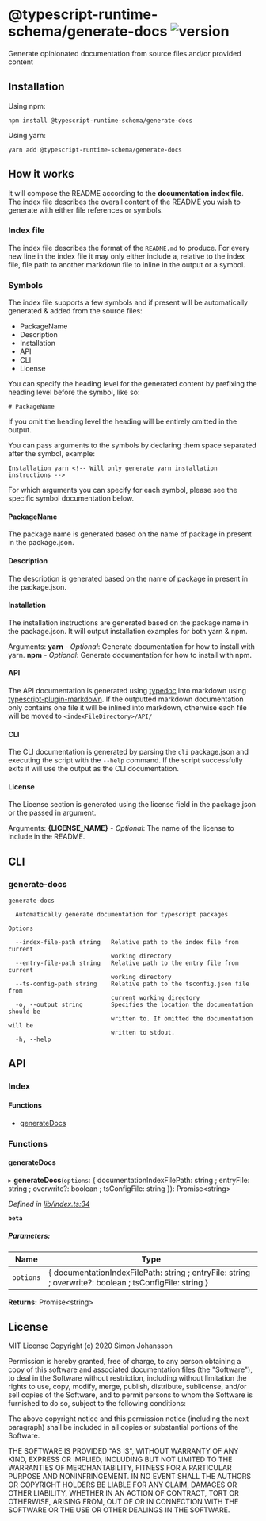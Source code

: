 # @typescript-runtime-schema/generate-docs ![version](https://badgen.net/badge/version/1.0.0/blue)
Generate opinionated documentation from source files and/or provided content

## Installation
Using npm:
```
npm install @typescript-runtime-schema/generate-docs
```
Using yarn:
```
yarn add @typescript-runtime-schema/generate-docs
```
## How it works
It will compose the README according to the **documentation index file**. The index file describes the overall content of the README you wish to generate with either file references or symbols.

### Index file
The index file describes the format of the `README.md` to produce. For every new line in the index file it may only either include a, relative to the index file, file path to another markdown file to inline in the output or a symbol.

### Symbols
The index file supports a few symbols and if present will be automatically generated & added from the source files:
* PackageName
* Description
* Installation
* API
* CLI
* License

You can specify the heading level for the generated content by prefixing the heading level before the symbol, like so:
```
# PackageName
```

If you omit the heading level the heading will be entirely omitted in the output.

You can pass arguments to the symbols by declaring them space separated after the symbol, example:
```
Installation yarn <!-- Will only generate yarn installation instructions -->
```

For which arguments you can specify for each symbol, please see the specific symbol documentation below.

#### PackageName
The package name is generated based on the name of package in present in the package.json.

#### Description
The description is generated based on the name of package in present in the package.json.

#### Installation
The installation instructions are generated based on the package name in the package.json. It will output installation examples for both yarn & npm.

Arguments:
**yarn** - _Optional_: Generate documentation for how to install with yarn.
**npm** - _Optional_: Generate documentation for how to install with npm.

#### API
The API documentation is generated using [typedoc](https://typedoc.org/) into markdown using [typescript-plugin-markdown](https://www.npmjs.com/package/typedoc-plugin-markdown). If the outputted markdown documentation only contains one file it will be inlined into markdown, otherwise each file will be moved to `<indexFileDirectory>/API/`

#### CLI
The CLI documentation is generated by parsing the `cli` package.json and executing the script with the `--help` command. If the script successfully exits it will use the output as the CLI documentation.

#### License
The License section is generated using the license field in the package.json or the passed in argument.

Arguments:
**{LICENSE_NAME}** - _Optional_: The name of the license to include in the README.
## CLI

### generate-docs
```
generate-docs

  Automatically generate documentation for typescript packages 

Options

  --index-file-path string   Relative path to the index file from current       
                             working directory                                  
  --entry-file-path string   Relative path to the entry file from current       
                             working directory                                  
  --ts-config-path string    Relative path to the tsconfig.json file from       
                             current working directory                          
  -o, --output string        Specifies the location the documentation should be 
                             written to. If omitted the documentation will be   
                             written to stdout.                                 
  -h, --help
```
## API


### Index

#### Functions

* [generateDocs](README.md#generatedocs)

### Functions

#### generateDocs

▸ **generateDocs**(`options`: { documentationIndexFilePath: string ; entryFile: string ; overwrite?: boolean ; tsConfigFile: string  }): Promise\<string>

*Defined in [lib/index.ts:34](https://github.com/simonlovesyou/typescript-schema/blob/bf7a4d3/packages/generate-docs/lib/index.ts#L34)*

**`beta`** 

##### Parameters:

Name | Type |
------ | ------ |
`options` | { documentationIndexFilePath: string ; entryFile: string ; overwrite?: boolean ; tsConfigFile: string  } |

**Returns:** Promise\<string>

## License
MIT License Copyright (c) 2020 Simon Johansson

Permission is hereby granted, free of charge, to any person obtaining a copy of this software and associated documentation files (the "Software"), to deal in the Software without restriction, including without limitation the rights to use, copy, modify, merge, publish, distribute, sublicense, and/or sell copies of the Software, and to permit persons to whom the Software is furnished to do so, subject to the following conditions:

The above copyright notice and this permission notice (including the next paragraph) shall be included in all copies or substantial portions of the Software.

THE SOFTWARE IS PROVIDED "AS IS", WITHOUT WARRANTY OF ANY KIND, EXPRESS OR IMPLIED, INCLUDING BUT NOT LIMITED TO THE WARRANTIES OF MERCHANTABILITY, FITNESS FOR A PARTICULAR PURPOSE AND NONINFRINGEMENT. IN NO EVENT SHALL THE AUTHORS OR COPYRIGHT HOLDERS BE LIABLE FOR ANY CLAIM, DAMAGES OR OTHER LIABILITY, WHETHER IN AN ACTION OF CONTRACT, TORT OR OTHERWISE, ARISING FROM, OUT OF OR IN CONNECTION WITH THE SOFTWARE OR THE USE OR OTHER DEALINGS IN THE SOFTWARE.